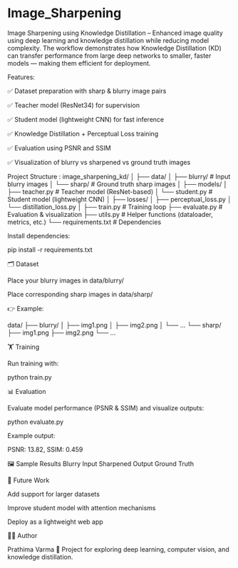 # Image_Sharpening
Image Sharpening using Knowledge Distillation – Enhanced image quality using deep learning and knowledge distillation while reducing model complexity.
The workflow demonstrates how Knowledge Distillation (KD) can transfer performance from large deep networks to smaller, faster models — making them efficient for deployment.

 Features:

✅ Dataset preparation with sharp & blurry image pairs

✅ Teacher model (ResNet34) for supervision

✅ Student model (lightweight CNN) for fast inference

✅ Knowledge Distillation + Perceptual Loss training

✅ Evaluation using PSNR and SSIM

✅ Visualization of blurry vs sharpened vs ground truth images

 Project Structure :
image_sharpening_kd/
│
├── data/
│   ├── blurry/       # Input blurry images
│   └── sharp/        # Ground truth sharp images
│
├── models/
│   ├── teacher.py    # Teacher model (ResNet-based)
│   └── student.py    # Student model (lightweight CNN)
│
├── losses/
│   ├── perceptual_loss.py
│   └── distillation_loss.py
│
├── train.py          # Training loop
├── evaluate.py       # Evaluation & visualization
├── utils.py          # Helper functions (dataloader, metrics, etc.)
└── requirements.txt  # Dependencies


Install dependencies:

pip install -r requirements.txt

🗂️ Dataset

Place your blurry images in data/blurry/

Place corresponding sharp images in data/sharp/

👉 Example:

data/
 ├── blurry/
 │    ├── img1.png
 │    ├── img2.png
 │    └── ...
 └── sharp/
      ├── img1.png
      ├── img2.png
      └── ...

🏋️ Training

Run training with:

python train.py

📊 Evaluation

Evaluate model performance (PSNR & SSIM) and visualize outputs:

python evaluate.py


Example output:

PSNR: 13.82, SSIM: 0.459

🖼️ Sample Results
Blurry Input	Sharpened Output	Ground Truth

	
	
📌 Future Work

Add support for larger datasets

Improve student model with attention mechanisms

Deploy as a lightweight web app

👩‍💻 Author

Prathima Varma
📌 Project for exploring deep learning, computer vision, and knowledge distillation.
